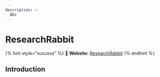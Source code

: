 ```yaml
---
description: >-
  Abc
---
```


# ResearchRabbit

{% hint style="success" %}
🔗 **Website:** [ResearchRabbit](https://)
{% endhint %}

## Introduction

